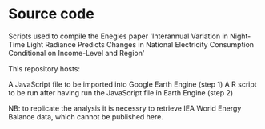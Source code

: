 # Source code
Scripts used to compile the Enegies paper 'Interannual Variation in Night-Time Light Radiance Predicts Changes in National Electricity Consumption Conditional on Income-Level and Region'

This repository hosts:

A JavaScript file to be imported into Google Earth Engine (step 1)
A R script to be run after having run the JavaScript file in Earth Engine (step 2)

NB: to replicate the analysis it is necessry to retrieve IEA World Energy Balance data, which cannot be published here.  
